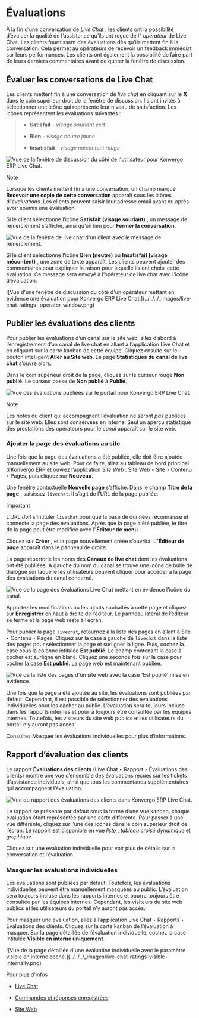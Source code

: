 # Évaluations

À la fin d’une conversation de _Live Chat_ , les clients ont la possibilité
d’évaluer la qualité de l’assistance qu’ils ont reçue de l” _opérateur_ de
Live Chat. Les clients fournissent des évaluations dès qu’ils mettent fin à la
conversation. Cela permet au opérateurs de recevoir un feedback immédiat sur
leurs performances. Les clients ont également la possibilité de faire part de
leurs derniers commentaires avant de quitter la fenêtre de discussion.

## Évaluer les conversations de Live Chat

Les clients mettent fin à une conversation de _live chat_ en cliquant sur le
**X** dans le coin supérieur droit de la fenêtre de discussion. Ils ont
invités à sélectionner une icône qui représente leur niveau de satisfaction.
Les icônes représentent les évaluations suivantes :

>   * **Satisfait** \- _visage souriant vert_
>
>   * **Bien** \- _visage neutre jaune_
>
>   * **Insatisfait** \- _visage mécontent rouge_
>
>

![Vue de la fenêtre de discussion du côté de l'utilisateur pour Konvergo ERP Live
Chat.](../../../_images/live-chat-ratings-faces.png) <div class="alert alert-primary">
<p class="alert-title">
Note</p><p>Lorsque les clients mettent fin à une conversation, un champ marqué <b>Recevoir une copie de cette conversation</b> apparaît sous les icônes d”<em>évaluations</em>. Les clients peuvent saisir leur adresse email avant ou après avoir soumis une évaluation.</p>
</div>

Si le client sélectionne l’icône **Satisfait (visage souriant)** , un message
de remerciement s’affiche, ainsi qu’un lien pour **Fermer la conversation**.

![Vue de la fenêtre de live chat d'un client avec le message de
remerciement.](../../../_images/live-chat-thank-you.png)

Si le client sélectionne l’icône **Bien (neutre)** ou **Insatisfait (visage
mécontent)** , une zone de texte apparaît. Les clients peuvent ajouter des
commentaires pour expliquer la raison pour laquelle ils ont choisi cette
évaluation. Ce message sera envoyé à l’opérateur de live chat avec l’icône
d’évaluation.

![Vue d'une fenêtre de discussion du côté d'un opérateur mettant en évidence
une évaluation pour Konvergo ERP Live Chat.](../../../_images/live-chat-ratings-
operator-window.png)

## Publier les évaluations des clients

Pour publier les évaluations d’un canal sur le site web, allez d’abord à
l’enregistrement d’un canal de live chat en allant à l’application Live Chat
et en cliquant sur la carte kanban de cette équipe. Cliquez ensuite sur le
bouton intelligent **Aller au Site web**. La page **Statistiques du canal de
live chat** s’ouvre alors.

Dans le coin supérieur droit de la page, cliquez sur le curseur rouge **Non
publié**. Le curseur passe de **Non publié** à **Publié**.

![Vue des évaluations publiées sur le portail pour Konvergo ERP Live
Chat.](../../../_images/live-chat-ratings-unpublished.png) <div class="alert alert-primary">
<p class="alert-title">
Note</p><p>Les notes du client qui accompagnent l’évaluation ne seront <em>pas</em> publiées sur le site web. Elles sont conservées en interne. Seul un aperçu statistique des prestations des opérateurs pour le <em>canal</em> apparaît sur le site web.</p>
</div>

### Ajouter la page des évaluations au site

Une fois que la page des évaluations a été publiée, elle doit être ajoutée
manuellement au site web. Pour ce faire, allez au tableau de bord principal
d’Konvergo ERP et ouvrez l’application _Site Web_ : Site Web ‣ Site ‣ Contenu ‣ Pages,
puis cliquez sur **Nouveau**.

Une fenêtre contextuelle **Nouvelle page** s’affiche. Dans le champ **Titre de
la page** , saisissez `livechat`. Il s’agit de l’URL de la page publiée.

<div class="alert alert-warning">
<p class="alert-title">
Important</p><p>L’URL <em>doit</em> s’intituler <code>livechat</code> pour que la base de données reconnaisse et connecte la page des évaluations. Après que la page a été publiée, le titre de la page peut être modifiée avec l”<b>Éditeur de menu</b>.</p>
</div>

Cliquez sur **Créer** , et la page nouvellement créée s’ouvrira. L”**Éditeur
de page** apparaît dans le panneau de droite.

La page répertorie les noms des **Canaux de live chat** dont les évaluations
ont été publiées. À gauche du nom du canal se trouve une icône de bulle de
dialogue sur laquelle les utilisateurs peuvent cliquer pour accéder à la page
des évaluations du canal concerné.

![Vue de la page des évaluations Live Chat mettant en évidence l'icône du
canal.](../../../_images/live-chat-published-icon.png)

Apportez les modifications ou les ajouts souhaités à cette page et cliquez sur
**Enregistrer** en haut à droite de l’éditeur. Le panneau latéral de l’éditeur
se ferme et la page web reste à l’écran.

Pour publier la page `livechat`, retournez à la liste des pages en allant à
Site ‣ Contenu ‣ Pages. Cliquez sur la case à gauche de `livechat` dans la
liste des pages pour sélectionner la page et surligner la ligne. Puis, cochez
la case sous la colonne intitulée **Est publié**. Le champ contenant la case à
cocher est surligné en blanc. Cliquez une seconde fois sur la case pour cocher
la case **Est publié**. La page web est maintenant publiée.

![Vue de la liste des pages d'un site web avec la case 'Est publié' mise en
évidence.](../../../_images/live-chat-is-published.png)

Une fois que la page a été ajoutée au site, les évaluations sont publiées par
défaut. Cependant, il est possible de sélectionner des évaluations
individuelles pour les cacher au public. L’évaluation sera toujours incluse
dans les rapports internes et pourra toujours être consultée par les équipes
internes. Toutefois, les visiteurs du site web publics et les utilisateurs du
portail n’y auront pas accès.

Consultez Masquer les évaluations individuelles pour plus d’informations.

## Rapport d’évaluation des clients

Le rapport **Évaluations des clients** (Live Chat ‣ Rapport ‣ Évaluations des
clients) montre une vue d’ensemble des évaluations reçues sur les tickets
d’assistance individuels, ainsi que tous les commentaires supplémentaires qui
accompagnent l’évaluation.

![Vue du rapport des évaluations des clients dans Konvergo ERP Live
Chat.](../../../_images/live-chat-ratings-report.png)

Le rapport se présente par défaut sous la forme d’une vue kanban, chaque
évaluation étant représentée par une carte différente. Pour passer à une vue
différente, cliquez sur l’une des icônes dans le coin supérieur droit de
l’écran. Le rapport est disponible en vue _liste_ , _tableau croisé dynamique_
et _graphique_.

Cliquez sur une évaluation individuelle pour voir plus de détails sur la
conversation et l’évaluation.

### Masquer les évaluations individuelles

Les évaluations sont publiées par défaut. Toutefois, les évaluations
individuelles peuvent être manuellement masquées au public. L’évaluation sera
toujours incluse dans les rapports internes et pourra toujours être consultée
par les équipes internes. Cependant, les visiteurs du site web publics et les
utilisateurs du portail n’y auront pas accès.

Pour masquer une évaluation, allez à l’application Live Chat ‣ Rapports ‣
Évaluations des clients. Cliquez sur la carte kanban de l’évaluation à
masquer. Sur la page détaillée de l’évaluation individuelle, cochez la case
intitulée **Visible en interne uniquement**.

![Vue de la page détaillée d'une évaluation individuelle avec le paramètre
visible en interne coché.](../../../_images/live-chat-ratings-visible-
internally.png) <div class="alert alert-secondary">
<p class="alert-title">
Pour plus d'infos</p><ul>
<li><p><a href="../livechat">Live Chat</a></p></li>
<li><p><a href="responses">Commandes et réponses enregistrées</a></p></li>
<li><p><a href="../website">Site Web</a></p></li>
</ul>
</div>

